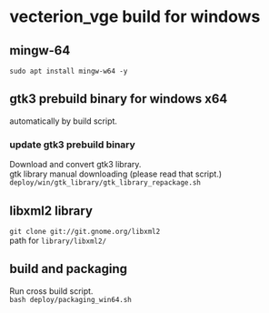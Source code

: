 vecterion_vge build for windows
====

## mingw-64
`sudo apt install mingw-w64 -y`  

## gtk3 prebuild binary for windows x64
automatically by build script.  

### update gtk3 prebuild binary
Download and convert gtk3 library.  
gtk library manual downloading (please read that script.)  
`deploy/win/gtk_library/gtk_library_repackage.sh`  

## libxml2 library
`git clone git://git.gnome.org/libxml2`  
path for `library/libxml2/`  

## build and packaging
Run cross build script.  
`bash deploy/packaging_win64.sh`  

